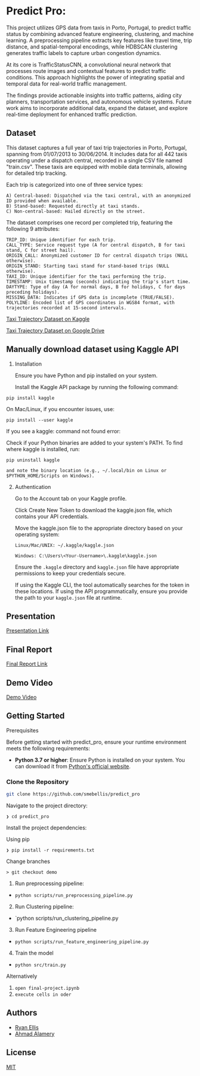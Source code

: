 
# Predict Pro: 

This project utilizes GPS data from taxis in Porto, Portugal, to predict traffic status by combining advanced feature engineering, clustering, and machine learning. A preprocessing pipeline extracts key features like travel time, trip distance, and spatial-temporal encodings, while HDBSCAN clustering generates traffic labels to capture urban congestion dynamics.

At its core is TrafficStatusCNN, a convolutional neural network that processes route images and contextual features to predict traffic conditions. This approach highlights the power of integrating spatial and temporal data for real-world traffic management.

The findings provide actionable insights into traffic patterns, aiding city planners, transportation services, and autonomous vehicle systems. Future work aims to incorporate additional data, expand the dataset, and explore real-time deployment for enhanced traffic prediction.

## Dataset

This dataset captures a full year of taxi trip trajectories in Porto, Portugal, spanning from 01/07/2013 to 30/06/2014. It includes data for all 442 taxis operating under a dispatch central, recorded in a single CSV file named "train.csv". These taxis are equipped with mobile data terminals, allowing for detailed trip tracking.

Each trip is categorized into one of three service types:

    A) Central-based: Dispatched via the taxi central, with an anonymized ID provided when available.
    B) Stand-based: Requested directly at taxi stands.
    C) Non-central-based: Hailed directly on the street.

The dataset comprises one record per completed trip, featuring the following 9 attributes:

    TRIP_ID: Unique identifier for each trip.
    CALL_TYPE: Service request type (A for central dispatch, B for taxi stand, C for street hail).
    ORIGIN_CALL: Anonymized customer ID for central dispatch trips (NULL otherwise).
    ORIGIN_STAND: Starting taxi stand for stand-based trips (NULL otherwise).
    TAXI_ID: Unique identifier for the taxi performing the trip.
    TIMESTAMP: Unix timestamp (seconds) indicating the trip's start time.
    DAYTYPE: Type of day (A for normal days, B for holidays, C for days preceding holidays).
    MISSING_DATA: Indicates if GPS data is incomplete (TRUE/FALSE).
    POLYLINE: Encoded list of GPS coordinates in WGS84 format, with trajectories recorded at 15-second intervals.

[Taxi Trajectory Dataset on Kaggle](https://www.kaggle.com/datasets/crailtap/taxi-trajectory)

[Taxi Trajectory Dataset on Google Drive](https://drive.google.com/file/d/1rmJuNl6tenjid_Kp9roIKP176JKTYSvj/view?usp=drive_link)

## Manually download dataset using Kaggle API

 1. Installation

    Ensure you have Python and pip installed on your system.

    Install the Kaggle API package by running the following command:

`pip install kaggle`

On Mac/Linux, if you encounter issues, use:

`pip install --user kaggle`

If you see a kaggle: command not found error:

Check if your Python binaries are added to your system's PATH.
To find where kaggle is installed, run:

    pip uninstall kaggle 
    
    and note the binary location (e.g., ~/.local/bin on Linux or $PYTHON_HOME/Scripts on Windows).

2. Authentication

    Go to the Account tab on your Kaggle profile.

    Click Create New Token to download the kaggle.json file, which contains your API credentials.

    Move the kaggle.json file to the appropriate directory based on your operating system:

    `Linux/Mac/UNIX: ~/.kaggle/kaggle.json`

    `Windows: C:\Users\<Your-Username>\.kaggle\kaggle.json`

    Ensure the `.kaggle` directory and `kaggle.json` file have appropriate permissions to keep your credentials secure.

    If using the Kaggle CLI, the tool automatically searches for the token in these locations.
    If using the API programmatically, ensure you provide the path to your `kaggle.json` file at runtime.
## Presentation

[Presentation Link](https://google.com)
## Final Report

[Final Report Link](https://drive.google.com/file/d/1XSEGkLgptA1-eePTCwSZxg2GHmGxwIjz/view?usp=drive_link)
## Demo Video

[Demo Video](https://google.com)

## Getting Started

Prerequisites

Before getting started with predict_pro, ensure your runtime environment meets the following requirements:

- **Python 3.7 or higher**: Ensure Python is installed on your system. You can download it from [Python's official website](https://www.python.org/downloads/).

### Clone the Repository

```bash
git clone https://github.com/smebellis/predict_pro

```

Navigate to the project directory:

`❯ cd predict_pro`

Install the project dependencies:

Using pip  

`❯ pip install -r requirements.txt`

Change branches

`> git checkout demo`

1. Run preprocessing pipeline:
- `python scripts/run_preprocessing_pipeline.py`
2. Run Clustering pipeline:
- `python scripts/run_clustering_pipeline.py
3. Run Feature Engineering pipeline
- `python scripts/run_feature_engineering_pipeline.py`
4. Train the model
- `python src/train.py`

Alternatively
1. `open final-project.ipynb`
2. `execute cells in oder`

## Authors

- [Ryan Ellis](https://github.com/smebellis)
- [Ahmad Alamery](https://github.com/ahalamer)


## License

[MIT](https://choosealicense.com/licenses/mit/)

